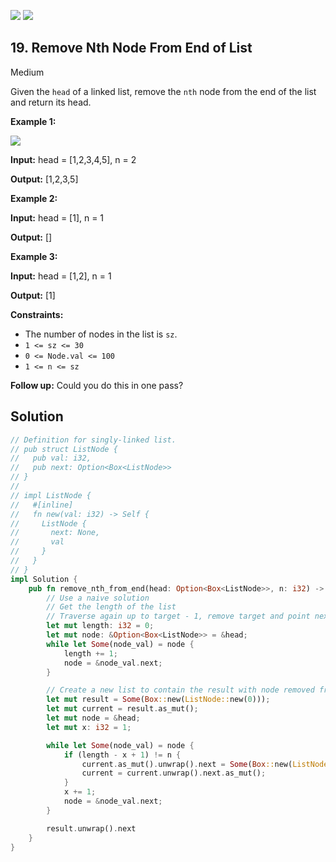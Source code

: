 [![](https://img.shields.io/github/stars/javadev/LeetCode-in-All?label=Stars&style=flat-square)](https://github.com/javadev/LeetCode-in-All)
[![](https://img.shields.io/github/forks/javadev/LeetCode-in-All?label=Fork%20me%20on%20GitHub%20&style=flat-square)](https://github.com/javadev/LeetCode-in-All/fork)

## 19\. Remove Nth Node From End of List

Medium

Given the `head` of a linked list, remove the `nth` node from the end of the list and return its head.

**Example 1:**

![](https://assets.leetcode.com/uploads/2020/10/03/remove_ex1.jpg)

**Input:** head = [1,2,3,4,5], n = 2

**Output:** [1,2,3,5]

**Example 2:**

**Input:** head = [1], n = 1

**Output:** []

**Example 3:**

**Input:** head = [1,2], n = 1

**Output:** [1]

**Constraints:**

*   The number of nodes in the list is `sz`.
*   `1 <= sz <= 30`
*   `0 <= Node.val <= 100`
*   `1 <= n <= sz`

**Follow up:** Could you do this in one pass?

## Solution

```rust
// Definition for singly-linked list.
// pub struct ListNode {
//   pub val: i32,
//   pub next: Option<Box<ListNode>>
// }
// 
// impl ListNode {
//   #[inline]
//   fn new(val: i32) -> Self {
//     ListNode {
//       next: None,
//       val
//     }
//   }
// }
impl Solution {
    pub fn remove_nth_from_end(head: Option<Box<ListNode>>, n: i32) -> Option<Box<ListNode>> {
        // Use a naive solution
        // Get the length of the list
        // Traverse again up to target - 1, remove target and point next to the next item
        let mut length: i32 = 0;
        let mut node: &Option<Box<ListNode>> = &head;
        while let Some(node_val) = node {
            length += 1;
            node = &node_val.next;
        }

        // Create a new list to contain the result with node removed from it
        let mut result = Some(Box::new(ListNode::new(0)));
        let mut current = result.as_mut();
        let mut node = &head;
        let mut x: i32 = 1;

        while let Some(node_val) = node {
            if (length - x + 1) != n {
                current.as_mut().unwrap().next = Some(Box::new(ListNode::new(node_val.val)));
                current = current.unwrap().next.as_mut();
            }
            x += 1;
            node = &node_val.next;
        }

        result.unwrap().next
    }
}
```